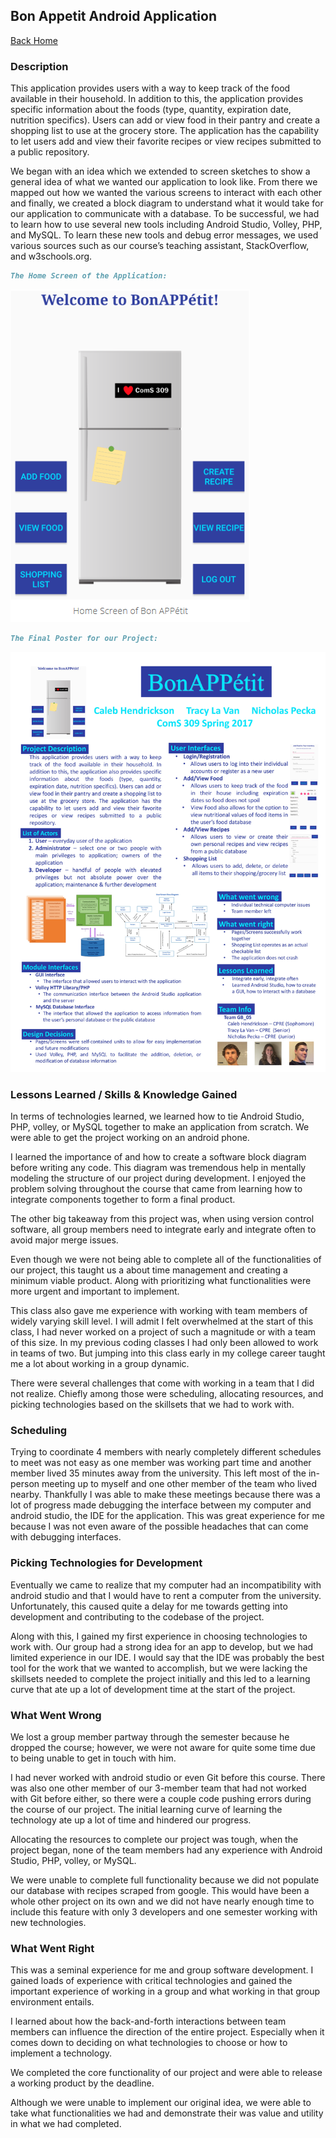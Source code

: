 ## Bon Appetit Android Application

[Back Home](README.md)



### Description

This application provides users with a way to keep track of the food available in their household. In addition to this, the application provides specific information about the foods (type, quantity, expiration date, nutrition specifics). Users can add or view food in their pantry and create a shopping list to use at the grocery store. The application has the capability to let users add and view their favorite recipes or view recipes submitted to a public repository. 

We began with an idea which we extended to screen sketches to show a general idea of what we wanted our application to look like. From there we mapped out how we wanted the various screens to interact with each other and finally, we created a block diagram to understand what it would take for our application to communicate with a database. To be successful, we had to learn how to use several new tools including Android Studio, Volley, PHP, and MySQL. To learn these new tools and debug error messages, we used various sources such as our course’s teaching assistant, StackOverflow, and w3schools.org.

```markdown
The Home Screen of the Application:
```
![](BonAppetit-pics/BonAppetitHomeScreen.PNG)


```markdown
The Final Poster for our Project:
```
![](BonAppetit-pics/BonAppetit-poster_1.jpg)


### Lessons Learned / Skills & Knowledge Gained

In terms of technologies learned, we learned how to tie Android Studio, PHP, volley, or MySQL together to make an application from scratch. We were able to get the project working on an android phone.


I learned the importance of and how to create a software block diagram before writing any code. This diagram was tremendous help in mentally modeling the structure of our project during development. I enjoyed the problem solving throughout the course that came from learning how to integrate components together to form a final product.


The other big takeaway from this project was, when using version control software, all group members need to integrate early and integrate often to avoid major merge issues.


Even though we were not being able to complete all of the functionalities of our project, this taught us a about time management and creating a minimum viable product. Along with prioritizing what functionalities were more urgent and important to implement. 


This class also gave me experience with working with team members of widely varying skill level. I will admit I felt overwhelmed at the start of this class, I had never worked on a project of such a magnitude or with a team of this size. In my previous coding classes I had only been allowed to work in teams of two. But jumping into this class early in my college career taught me a lot about working in a group dynamic.


There were several challenges that come with working in a team that I did not realize. Chiefly among those were scheduling, allocating resources, and picking technologies based on the skillsets that we had to work with.


### Scheduling
Trying to coordinate 4 members with nearly completely different schedules to meet was not easy as one member was working part time and another member lived 35 minutes away from the university. This left most of the in-person meeting up to myself and one other member of the team who lived nearby. Thankfully I was able to make these meetings because there was a lot of progress made debugging the interface between my computer and android studio, the IDE for the application. This was great experience for me because I was not even aware of the possible headaches that can come with debugging interfaces. 

### Picking Technologies for Development
Eventually we came to realize that my computer had an incompatibility with android studio and that I would have to rent a computer from the university. Unfortunately, this caused quite a delay for me towards getting into development and contributing to the codebase of the project. 

Along with this, I gained my first experience in choosing technologies to work with. Our group had a strong idea for an app to develop, but we had limited experience in our IDE. I would say that the IDE was probably the best tool for the work that we wanted to accomplish, but we were lacking the skillsets needed to complete the project initially and this led to a learning curve that ate up a lot of development time at the start of the project.

### What Went Wrong

We lost a group member partway through the semester because he dropped the course; however, we were not aware for quite some time due to being unable to get in touch with him. 

I had never worked with android studio or even Git before this course. There was also one other member of our 3-member team that had not worked with Git before either, so there were a couple code pushing errors during the course of our project. The initial learning curve of learning the technology ate up a lot of time and hindered our progress.

Allocating the resources to complete our project was tough, when the project began, none of the team members had any experience with Android Studio, PHP, volley, or MySQL.

We were unable to complete full functionality because we did not populate our database with recipes scraped from google. This would have been a whole other project on its own and we did not have nearly enough time to include this feature with only 3 developers and one semester working with new technologies.

### What Went Right

This was a seminal experience for me and group software development. I gained loads of experience with critical technologies and gained the important experience of working in a group and what working in that group environment entails.

I learned about how the back-and-forth interactions between team members can influence the direction of the entire project. Especially when it comes down to deciding on what technologies to choose or how to implement a technology.

We completed the core functionality of our project and were able to release a working product by the deadline.

Although we were unable to implement our original idea, we were able to take what functionalities we had and demonstrate their was value and utility in what we had completed.


